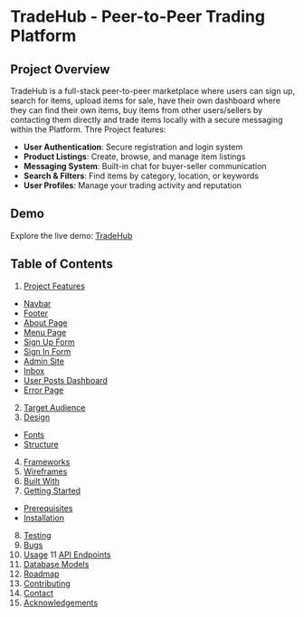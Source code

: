 # TradeHub - Peer-to-Peer Trading Platform
## Project Overview

TradeHub is a full-stack peer-to-peer marketplace where users can sign up, search for items, upload items for sale, have their own dashboard where they can find their own items, buy items from other users/sellers by contacting them directly and trade items locally with a secure messaging within the Platform. Thre Project features:
- **User Authentication**: Secure registration and login system
- **Product Listings**: Create, browse, and manage item listings
- **Messaging System**: Built-in chat for buyer-seller communication
- **Search & Filters**: Find items by category, location, or keywords
- **User Profiles**: Manage your trading activity and reputation

## Demo

Explore the live demo: [TradeHub](https://mytradehub.onrender.com/)

## Table of Contents
1. [Project Features](#project-features)
  - [Navbar](#navbar)
  - [Footer](#footer)
  - [About Page](#home-page)
  - [Menu Page](#menu-page)
  - [Sign Up Form](#sign-out-form)
  - [Sign In Form](#sign-in-form)
  - [Admin Site](#admin-site)
  - [Inbox](#inbox)
  - [User Posts Dashboard](#user-posts-dashboard)
  - [Error Page](#error-page)
2. [Target Audience](#target-audience)
3. [Design](#design)
  - [Fonts](#fonts)
  - [Structure](#structure)
4. [Frameworks](#frameworks) 
5. [Wireframes](#wireframes)
6. [Built With](#built-with)
7. [Getting Started](#getting-started)
  - [Prerequisites](#prerequisites)
  - [Installation](#installation)
8. [Testing](#testing)
9. [Bugs](#bugs)
10. [Usage](#usage)
11 [API Endpoints](#api-endpoints)
12. [Database Models](#database-models)
13. [Roadmap](#roadmap)
14. [Contributing](#contributing)
16. [Contact](#contact)
17. [Acknowledgements](#acknowledgements)
